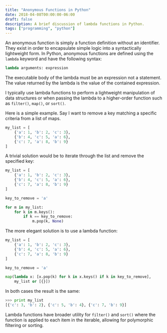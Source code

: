 ```yaml
---
title: "Anonymous Functions in Python"
date: 2018-04-08T00:00:00-06:00
draft: false
description: A brief discussion of lambda functions in Python.
tags: ["programming", "python"]
---
```


An anonymous function is simply a function definition without an identifier. They exist in order to encapsulate simple logic into a syntactically lightweight form. In Python, anonymous functions are defined using the `lambda` keyword and have the following syntax:

```python
lambda arguments: expression
```

The executable body of the lambda must be an expression not a statement. The value returned by the lambda is the value of the contained expression.

I typically use lambda functions to perform a lightweight manipulation of data structures or when passing the lambda to a higher-order function such as `filter()`, `map()`, or `sort()`.

Here is a simple example. Say I want to remove a key matching a specific criteria from a list of maps.

```python
my_list = [
    {'a': 1, 'b': 2, 'c': 3},
    {'b': 4, 'c': 5, 'a': 6},
    {'c': 7, 'a': 8, 'b': 9}
]
```

A trivial solution would be to iterate through the list and remove the specified key:

```python
my_list = [
    {'a': 1, 'b': 2, 'c': 3},
    {'b': 4, 'c': 5, 'a': 6},
    {'c': 7, 'a': 8, 'b': 9}
]

key_to_remove = 'a'

for m in my_list:
    for k in m.keys():
        if k == key_to_remove:
            m.pop(k, None)
```

The more elegant solution is to use a lambda function:

```python
my_list = [
    {'a': 1, 'b': 2, 'c': 3},
    {'b': 4, 'c': 5, 'a': 6},
    {'c': 7, 'a': 8, 'b': 9}
]

key_to_remove = 'a'

map(lambda x: [x.pop(k) for k in x.keys() if k in key_to_remove],
    my_list or [{}])
```

In both cases the result is the same:

```python
>>> print my_list
[{'c': 3, 'b': 2}, {'c': 5, 'b': 4}, {'c': 7, 'b': 9}]
```

Lambda functions have broader utility for `filter()` and `sort()` where the function is applied to each item in the iterable, allowing for polymorphic filtering or sorting.
